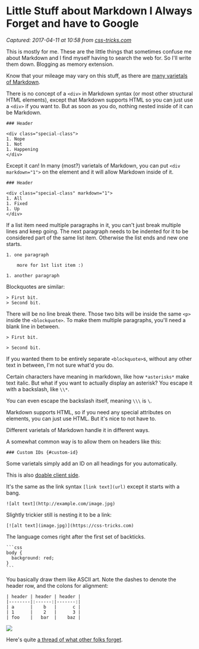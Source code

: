 # Little Stuff about Markdown I Always Forget and have to Google

_Captured: 2017-04-11 at 10:58 from [css-tricks.com](https://css-tricks.com/little-stuff-markdown-always-forget-google/)_

This is mostly for me. These are the little things that sometimes confuse me about Markdown and I find myself having to search the web for. So I'll write them down. Blogging as memory extension.

Know that your mileage may vary on this stuff, as there are [many varietals of Markdown](https://css-tricks.com/choosing-right-markdown-parser/).

There is no concept of a `<div>` in Markdown syntax (or most other structural HTML elements), except that Markdown supports HTML so you can just use a `<div>` if you want to. But as soon as you do, nothing nested inside of it can be Markdown.
    
    
    ### Header
    
    <div class="special-class">
    1. Nope
    1. Not 
    1. Happening
    </div>

Except it can! In many (most?) varietals of Markdown, you can put `<div markdown="1">` on the element and it will allow Markdown inside of it.
    
    
    ### Header
    
    <div class="special-class" markdown="1">
    1. All
    1. Fixed 
    1. Up
    </div>

If a list item need multiple paragraphs in it, you can't just break multiple lines and keep going. The next paragraph needs to be indented for it to be considered part of the same list item. Otherwise the list ends and new one starts.
    
    
    1. one paragraph
    
        more for 1st list item :)
    
    1. another paragraph

Blockquotes are similar:
    
    
    > First bit.
    > Second bit.

There will be no line break there. Those two bits will be inside the same `<p>` inside the `<blockquote>`. To make them multiple paragraphs, you'll need a blank line in between.
    
    
    > First bit.
    
    > Second bit.

If you wanted them to be entirely separate `<blockquote>`s, without any other text in between, I'm not sure what'd you do.

Certain characters have meaning in markdown, like how `*asterisks*` make text italic. But what if you want to actually display an asterisk? You escape it with a backslash, like `\\*`.

You can even escape the backslash itself, meaning `\\\` is `\`.

Markdown supports HTML, so if you need any special attributes on elements, you can just use HTML. But it's nice to not have to.

Different varietals of Markdown handle it in different ways.

A somewhat common way is to allow them on headers like this:
    
    
    ### Custom IDs {#custom-id}

Some varietals simply add an ID on all headings for you automatically.

This is also [doable client side](https://blog.codepen.io/2016/11/17/anchor-links-post-headers/).

It's the same as the link syntax `[link text](url)` except it starts with a bang.
    
    
    ![alt text](http://example.com/image.jpg)

Slightly trickier still is nesting it to be a link:
    
    
    [![alt text](image.jpg)](https://css-tricks.com)

The language comes right after the first set of backticks.
    
    
    ```css
    body {
      background: red;
    }
    ```

You basically draw them like ASCII art. Note the dashes to denote the header row, and the colons for alignment:
    
    
    | header | header | header |
    |--------|:------:|-------:|
    | a      |    b   |      c |
    | 1      |    2   |      3 |
    | foo    |   bar  |    baz |

![](https://cdn.css-tricks.com/wp-content/uploads/2017/04/table-generator.png)

Here's quite [a thread of what other folks forget](https://twitter.com/chriscoyier/status/849616181853995010).
